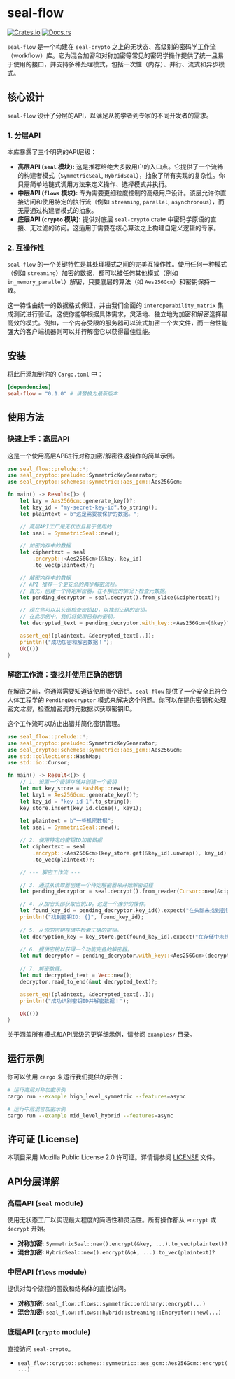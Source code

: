 # seal-flow

[![Crates.io](https://img.shields.io/crates/v/seal-flow.svg)](https://crates.io/crates/seal-flow)
[![Docs.rs](https://docs.rs/seal-flow/badge.svg)](https://docs.rs/seal-flow)

`seal-flow` 是一个构建在 `seal-crypto` 之上的无状态、高级别的密码学工作流（workflow）库。它为混合加密和对称加密等常见的密码学操作提供了统一且易于使用的接口，并支持多种处理模式，包括一次性（内存）、并行、流式和异步模式。

## 核心设计

`seal-flow` 设计了分层的API，以满足从初学者到专家的不同开发者的需求。

### 1. 分层API

本库暴露了三个明确的API层级：

-   **高层API (`seal` 模块):** 这是推荐给绝大多数用户的入口点。它提供了一个流畅的构建者模式（`SymmetricSeal`, `HybridSeal`），抽象了所有实现的复杂性。你只需简单地链式调用方法来定义操作、选择模式并执行。
-   **中层API (`flows` 模块):** 专为需要更细粒度控制的高级用户设计。该层允许你直接访问和使用特定的执行流（例如 `streaming`, `parallel`, `asynchronous`），而无需通过构建者模式的抽象。
-   **底层API (`crypto` 模块):** 提供对底层 `seal-crypto` crate 中密码学原语的直接、无过滤的访问。这适用于需要在核心算法之上构建自定义逻辑的专家。

### 2. 互操作性

`seal-flow` 的一个关键特性是其处理模式之间的完美互操作性。使用任何一种模式（例如 `streaming`）加密的数据，都可以被任何其他模式（例如 `in_memory_parallel`）解密，只要底层的算法（如 `Aes256Gcm`）和密钥保持一致。

这一特性由统一的数据格式保证，并由我们全面的 `interoperability_matrix` 集成测试进行验证。这使你能够根据具体需求，灵活地、独立地为加密和解密选择最高效的模式。例如，一个内存受限的服务器可以流式加密一个大文件，而一台性能强大的客户端机器则可以并行解密它以获得最佳性能。

## 安装

将此行添加到你的 `Cargo.toml` 中：

```toml
[dependencies]
seal-flow = "0.1.0" # 请替换为最新版本
```

## 使用方法

### 快速上手：高层API

这是一个使用高层API进行对称加密/解密往返操作的简单示例。

```rust
use seal_flow::prelude::*;
use seal_crypto::prelude::SymmetricKeyGenerator;
use seal_crypto::schemes::symmetric::aes_gcm::Aes256Gcm;

fn main() -> Result<()> {
    let key = Aes256Gcm::generate_key()?;
    let key_id = "my-secret-key-id".to_string();
    let plaintext = b"这是需要被保护的数据。";

    // 高层API工厂是无状态且易于使用的
    let seal = SymmetricSeal::new();

    // 加密内存中的数据
    let ciphertext = seal
        .encrypt::<Aes256Gcm>(&key, key_id)
        .to_vec(plaintext)?;

    // 解密内存中的数据
    // API 推荐一个更安全的两步解密流程。
    // 首先，创建一个待定解密器，在不解密的情况下检查元数据。
    let pending_decryptor = seal.decrypt().from_slice(&ciphertext)?;

    // 现在你可以从头部检查密钥ID，以找到正确的密钥。
    // 在此示例中，我们将使用已有的密钥。
    let decrypted_text = pending_decryptor.with_key::<Aes256Gcm>(&key)?;

    assert_eq!(plaintext, &decrypted_text[..]);
    println!("成功加密和解密数据！");
    Ok(())
}
```

### 解密工作流：查找并使用正确的密钥

在解密之前，你通常需要知道该使用哪个密钥。`seal-flow` 提供了一个安全且符合人体工程学的 `PendingDecryptor` 模式来解决这个问题。你可以在提供密钥和处理密文*之前*，检查加密流的元数据以获取密钥ID。

这个工作流可以防止出错并简化密钥管理。

```rust
use seal_flow::prelude::*;
use seal_crypto::prelude::SymmetricKeyGenerator;
use seal_crypto::schemes::symmetric::aes_gcm::Aes256Gcm;
use std::collections::HashMap;
use std::io::Cursor;

fn main() -> Result<()> {
    // 1. 设置一个密钥存储并创建一个密钥
    let mut key_store = HashMap::new();
    let key1 = Aes256Gcm::generate_key()?;
    let key_id = "key-id-1".to_string();
    key_store.insert(key_id.clone(), key1);
    
    let plaintext = b"一些机密数据";
    let seal = SymmetricSeal::new();

    // 2. 使用特定的密钥ID加密数据
    let ciphertext = seal
        .encrypt::<Aes256Gcm>(key_store.get(&key_id).unwrap(), key_id)
        .to_vec(plaintext)?;

    // --- 解密工作流 ---

    // 3. 通过从读取器创建一个待定解密器来开始解密过程
    let pending_decryptor = seal.decrypt().from_reader(Cursor::new(&ciphertext))?;

    // 4. 从加密头部获取密钥ID。这是一个廉价的操作。
    let found_key_id = pending_decryptor.key_id().expect("在头部未找到密钥ID！");
    println!("找到密钥ID: {}", found_key_id);
    
    // 5. 从你的密钥存储中检索正确的密钥。
    let decryption_key = key_store.get(found_key_id).expect("在存储中未找到密钥！");

    // 6. 提供密钥以获得一个功能完备的解密器。
    let mut decryptor = pending_decryptor.with_key::<Aes256Gcm>(decryption_key)?;
    
    // 7. 解密数据。
    let mut decrypted_text = Vec::new();
    decryptor.read_to_end(&mut decrypted_text)?;

    assert_eq!(plaintext, &decrypted_text[..]);
    println!("成功识别密钥ID并解密数据！");

    Ok(())
}
```

关于涵盖所有模式和API层级的更详细示例，请参阅 `examples/` 目录。

## 运行示例

你可以使用 `cargo` 来运行我们提供的示例：

```bash
# 运行高层对称加密示例
cargo run --example high_level_symmetric --features=async

# 运行中层混合加密示例
cargo run --example mid_level_hybrid --features=async
```

## 许可证 (License)

本项目采用 Mozilla Public License 2.0 许可证。详情请参阅 [LICENSE](LICENSE) 文件。

## API分层详解

### 高层API (`seal` module)

使用无状态工厂以实现最大程度的简洁性和灵活性。所有操作都从 `encrypt` 或 `decrypt` 开始。

-   **对称加密:** `SymmetricSeal::new().encrypt(&key, ...).to_vec(plaintext)?`
-   **混合加密:** `HybridSeal::new().encrypt(&pk, ...).to_vec(plaintext)?`

### 中层API (`flows` module)

提供对每个流程的函数和结构体的直接访问。

-   **对称加密:** `seal_flow::flows::symmetric::ordinary::encrypt(...)`
-   **混合加密:** `seal_flow::flows::hybrid::streaming::Encryptor::new(...)`

### 底层API (`crypto` module)

直接访问 `seal-crypto`。

-   `seal_flow::crypto::schemes::symmetric::aes_gcm::Aes256Gcm::encrypt(...)` 